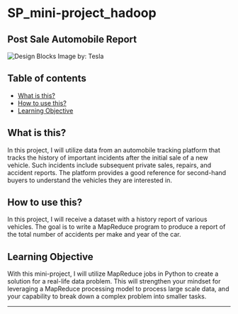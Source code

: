 # SP_mini-project_hadoop
## Post Sale Automobile Report
![Design Blocks](https://www.tesla.com/xNVh4yUEc3B9/02_Desktop.jpg)
Image by: Tesla

## Table of contents
* [What is this?](#what-is-this)
* [How to use this?](#how-to-use-this)
* [Learning Objective](#learning-objective)


## What is this?
In this project, I will utilize data from an automobile tracking platform that tracks the history of important incidents after the initial sale of a new vehicle. Such incidents include subsequent private sales, repairs, and accident reports. The platform provides a good reference for second-hand buyers to understand the vehicles they are interested in.


## How to use this?
In this project, I will receive a dataset with a history report of various vehicles. The goal is to write a MapReduce program to produce a report of the total number of accidents per make and year of the car.


## Learning Objective
With this mini-project, I will utilize MapReduce jobs in Python to create a solution for a real-life data problem. This will strengthen your mindset for leveraging a MapReduce processing model to process large scale data, and your capability to break down a complex problem into smaller tasks.
_____
